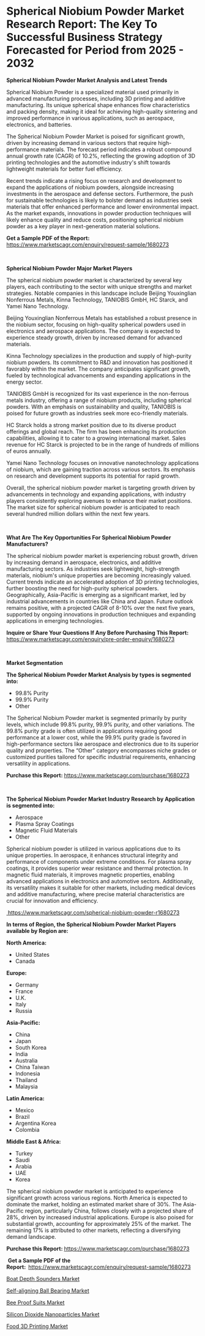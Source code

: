 <p><h1>Spherical Niobium Powder Market Research Report: The Key To Successful Business Strategy Forecasted for Period from 2025 - 2032</h1></p><p><strong>Spherical Niobium Powder Market Analysis and Latest Trends</strong></p>
<p><p>Spherical Niobium Powder is a specialized material used primarily in advanced manufacturing processes, including 3D printing and additive manufacturing. Its unique spherical shape enhances flow characteristics and packing density, making it ideal for achieving high-quality sintering and improved performance in various applications, such as aerospace, electronics, and batteries.</p><p>The Spherical Niobium Powder Market is poised for significant growth, driven by increasing demand in various sectors that require high-performance materials. The forecast period indicates a robust compound annual growth rate (CAGR) of 10.2%, reflecting the growing adoption of 3D printing technologies and the automotive industry's shift towards lightweight materials for better fuel efficiency. </p><p>Recent trends indicate a rising focus on research and development to expand the applications of niobium powders, alongside increasing investments in the aerospace and defense sectors. Furthermore, the push for sustainable technologies is likely to bolster demand as industries seek materials that offer enhanced performance and lower environmental impact. As the market expands, innovations in powder production techniques will likely enhance quality and reduce costs, positioning spherical niobium powder as a key player in next-generation material solutions.</p></p>
<p><strong>Get a Sample PDF of the Report:&nbsp;</strong> <a href="https://www.marketscagr.com/enquiry/request-sample/1680273?utm_campaign=1836&utm_medium=2&utm_source=Github&utm_content=ia&utm_term=25032025&utm_id=spherical-niobium-powder">https://www.marketscagr.com/enquiry/request-sample/1680273</a></p>
<p>&nbsp;</p>
<p><strong>Spherical Niobium Powder Major Market Players</strong></p>
<p><p>The spherical niobium powder market is characterized by several key players, each contributing to the sector with unique strengths and market strategies. Notable companies in this landscape include Beijing Youxinglian Nonferrous Metals, Kinna Technology, TANIOBIS GmbH, HC Starck, and Yamei Nano Technology.</p><p>Beijing Youxinglian Nonferrous Metals has established a robust presence in the niobium sector, focusing on high-quality spherical powders used in electronics and aerospace applications. The company is expected to experience steady growth, driven by increased demand for advanced materials.</p><p>Kinna Technology specializes in the production and supply of high-purity niobium powders. Its commitment to R&D and innovation has positioned it favorably within the market. The company anticipates significant growth, fueled by technological advancements and expanding applications in the energy sector.</p><p>TANIOBIS GmbH is recognized for its vast experience in the non-ferrous metals industry, offering a range of niobium products, including spherical powders. With an emphasis on sustainability and quality, TANIOBIS is poised for future growth as industries seek more eco-friendly materials.</p><p>HC Starck holds a strong market position due to its diverse product offerings and global reach. The firm has been enhancing its production capabilities, allowing it to cater to a growing international market. Sales revenue for HC Starck is projected to be in the range of hundreds of millions of euros annually.</p><p>Yamei Nano Technology focuses on innovative nanotechnology applications of niobium, which are gaining traction across various sectors. Its emphasis on research and development supports its potential for rapid growth.</p><p>Overall, the spherical niobium powder market is targeting growth driven by advancements in technology and expanding applications, with industry players consistently exploring avenues to enhance their market positions. The market size for spherical niobium powder is anticipated to reach several hundred million dollars within the next few years.</p></p>
<p>&nbsp;</p>
<p><strong>What Are The Key Opportunities For Spherical Niobium Powder Manufacturers?</strong></p>
<p><p>The spherical niobium powder market is experiencing robust growth, driven by increasing demand in aerospace, electronics, and additive manufacturing sectors. As industries seek lightweight, high-strength materials, niobium's unique properties are becoming increasingly valued. Current trends indicate an accelerated adoption of 3D printing technologies, further boosting the need for high-purity spherical powders. Geographically, Asia-Pacific is emerging as a significant market, led by industrial advancements in countries like China and Japan. Future outlook remains positive, with a projected CAGR of 8-10% over the next five years, supported by ongoing innovations in production techniques and expanding applications in emerging technologies.</p></p>
<p><strong>Inquire or Share Your Questions If Any Before Purchasing This Report:</strong> <a href="https://www.marketscagr.com/enquiry/pre-order-enquiry/1680273?utm_campaign=1836&utm_medium=2&utm_source=Github&utm_content=ia&utm_term=25032025&utm_id=spherical-niobium-powder">https://www.marketscagr.com/enquiry/pre-order-enquiry/1680273</a></p>
<p>&nbsp;</p>
<p><strong>Market Segmentation</strong></p>
<p><strong>The Spherical Niobium Powder Market Analysis by types is segmented into:</strong></p>
<p><ul><li>99.8% Purity</li><li>99.9% Purity</li><li>Other</li></ul></p>
<p><p>The Spherical Niobium Powder market is segmented primarily by purity levels, which include 99.8% purity, 99.9% purity, and other variations. The 99.8% purity grade is often utilized in applications requiring good performance at a lower cost, while the 99.9% purity grade is favored in high-performance sectors like aerospace and electronics due to its superior quality and properties. The “Other” category encompasses niche grades or customized purities tailored for specific industrial requirements, enhancing versatility in applications.</p></p>
<p><strong>Purchase this Report:&nbsp;</strong><a href="https://www.marketscagr.com/purchase/1680273?utm_campaign=1836&utm_medium=2&utm_source=Github&utm_content=ia&utm_term=25032025&utm_id=spherical-niobium-powder">https://www.marketscagr.com/purchase/1680273</a></p>
<p>&nbsp;</p>
<p><strong>The Spherical Niobium Powder Market Industry Research by Application is segmented into:</strong></p>
<p><ul><li>Aerospace</li><li>Plasma Spray Coatings</li><li>Magnetic Fluid Materials</li><li>Other</li></ul></p>
<p><p>Spherical niobium powder is utilized in various applications due to its unique properties. In aerospace, it enhances structural integrity and performance of components under extreme conditions. For plasma spray coatings, it provides superior wear resistance and thermal protection. In magnetic fluid materials, it improves magnetic properties, enabling advanced applications in electronics and automotive sectors. Additionally, its versatility makes it suitable for other markets, including medical devices and additive manufacturing, where precise material characteristics are crucial for innovation and efficiency.</p></p>
<p><a href="https://www.marketscagr.com/spherical-niobium-powder-r1680273?utm_campaign=1836&utm_medium=2&utm_source=Github&utm_content=ia&utm_term=25032025&utm_id=spherical-niobium-powder">&nbsp;https://www.marketscagr.com/spherical-niobium-powder-r1680273</a></p>
<p><strong>In terms of Region, the Spherical Niobium Powder Market Players available by Region are:</strong></p>
<p>
    <p> <strong> North America: </strong>
        <ul>
            <li>United States</li>
            <li>Canada</li>
        </ul>
        </p> 
    <p> <strong> Europe: </strong>
        <ul>
            <li>Germany</li>
            <li>France</li>
            <li>U.K.</li>
            <li>Italy</li>
            <li>Russia</li>
        </ul>
        </p> 
    <p> <strong> Asia-Pacific: </strong>
        <ul>
            <li>China</li>
            <li>Japan</li>
            <li>South Korea</li>
            <li>India</li>
            <li>Australia</li>
            <li>China Taiwan</li>
            <li>Indonesia</li>
            <li>Thailand</li>
            <li>Malaysia</li>
        </ul>
        </p> 
    <p> <strong> Latin America: </strong>
        <ul>
            <li>Mexico</li>
            <li>Brazil</li>
            <li>Argentina Korea</li>
            <li>Colombia</li>
        </ul>
        </p> 
    <p> <strong> Middle East & Africa: </strong>
        <ul>
            <li>Turkey</li>
            <li>Saudi</li>
            <li>Arabia</li>
            <li>UAE</li>
            <li>Korea</li>
        </ul>
    </p>
    </p>
<p><p>The spherical niobium powder market is anticipated to experience significant growth across various regions. North America is expected to dominate the market, holding an estimated market share of 30%. The Asia-Pacific region, particularly China, follows closely with a projected share of 28%, driven by increased industrial applications. Europe is also poised for substantial growth, accounting for approximately 25% of the market. The remaining 17% is attributed to other markets, reflecting a diversifying demand landscape.</p></p>
<p><strong>Purchase this Report: </strong><a href="https://www.marketscagr.com/purchase/1680273?utm_campaign=1836&utm_medium=2&utm_source=Github&utm_content=ia&utm_term=25032025&utm_id=spherical-niobium-powder">https://www.marketscagr.com/purchase/1680273</a></p>
<p>&nbsp;<strong>Get a Sample PDF of the Report:&nbsp;&nbsp;</strong><a href="https://www.marketscagr.com/enquiry/request-sample/1680273?utm_campaign=1836&utm_medium=2&utm_source=Github&utm_content=ia&utm_term=25032025&utm_id=spherical-niobium-powder">https://www.marketscagr.com/enquiry/request-sample/1680273</a></p>
<p><strong></strong></p>
<p><p><a href="https://github.com/ryanbell8967/Market-Research-Report-List-1/blob/main/boat-depth-sounders-market.md?utm_campaign=1836&utm_medium=2&utm_source=Github&utm_content=ia&utm_term=25032025&utm_id=spherical-niobium-powder">Boat Depth Sounders Market</a></p><p><a href="https://github.com/willjis/Market-Research-Report-List-1/blob/main/self-aligning-ball-bearing-market.md?utm_campaign=1836&utm_medium=2&utm_source=Github&utm_content=ia&utm_term=25032025&utm_id=spherical-niobium-powder">Self-aligning Ball Bearing Market</a></p><p><a href="https://github.com/yoshih12/Market-Research-Report-List-4/blob/main/bee-proof-suits-market.md?utm_campaign=1836&utm_medium=2&utm_source=Github&utm_content=ia&utm_term=25032025&utm_id=spherical-niobium-powder">Bee Proof Suits Market</a></p><p><a href="https://github.com/baetahassaz6/Market-Research-Report-List-1/blob/main/silicon-dioxide-nanoparticles-market.md?utm_campaign=1836&utm_medium=2&utm_source=Github&utm_content=ia&utm_term=25032025&utm_id=spherical-niobium-powder">Silicon Dioxide Nanoparticles Market</a></p><p><a href="https://github.com/castoriffic/Market-Research-Report-List-6/blob/main/food-3d-printing-market.md?utm_campaign=1836&utm_medium=2&utm_source=Github&utm_content=ia&utm_term=25032025&utm_id=spherical-niobium-powder">Food 3D Printing Market</a></p></p>